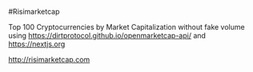 #Risimarketcap

Top 100 Cryptocurrencies by Market Capitalization without fake volume using https://dirtprotocol.github.io/openmarketcap-api/
and https://nextjs.org

http://risimarketcap.com
